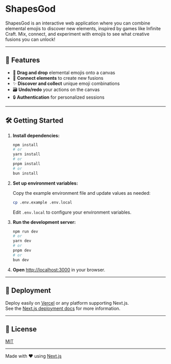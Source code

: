 # ShapesGod

ShapesGod is an interactive web application where you can combine elemental emojis to discover new elements, inspired by games like Infinite Craft. Mix, connect, and experiment with emojis to see what creative fusions you can unlock!

---

## 🚀 Features

- 🧩 **Drag and drop** elemental emojis onto a canvas
- 🔗 **Connect elements** to create new fusions
- ✨ **Discover and collect** unique emoji combinations
- 🗃️ **Undo/redo** your actions on the canvas
- 🔒 **Authentication** for personalized sessions

---

## 🛠️ Getting Started

1. **Install dependencies:**
    ```bash
    npm install
    # or
    yarn install
    # or
    pnpm install
    # or
    bun install
    ```

2. **Set up environment variables:**

    Copy the example environment file and update values as needed:

    ```bash
    cp .env.example .env.local
    ```

    Edit `.env.local` to configure your environment variables.

3. **Run the development server:**
    ```bash
    npm run dev
    # or
    yarn dev
    # or
    pnpm dev
    # or
    bun dev
    ```

4. **Open** [http://localhost:3000](http://localhost:3000) in your browser.

---

## 🚢 Deployment

Deploy easily on [Vercel](https://vercel.com/) or any platform supporting Next.js.  
See the [Next.js deployment docs](https://nextjs.org/docs/deployment) for more information.

---

## 📄 License

[MIT](LICENSE)

---

Made with ❤️ using [Next.js](https://nextjs.org/)
